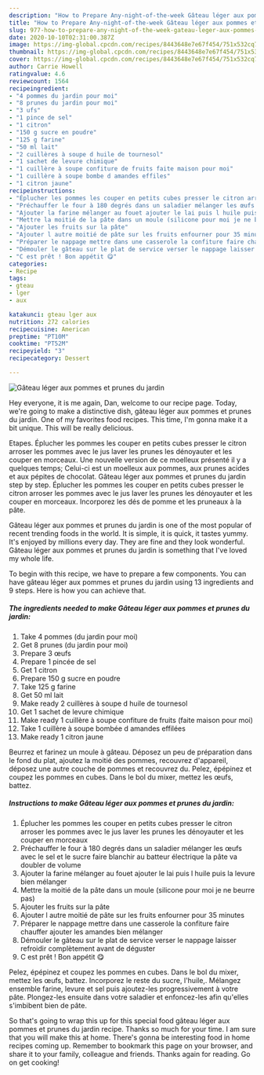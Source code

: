 ```yaml
---
description: "How to Prepare Any-night-of-the-week Gâteau léger aux pommes et prunes du jardin"
title: "How to Prepare Any-night-of-the-week Gâteau léger aux pommes et prunes du jardin"
slug: 977-how-to-prepare-any-night-of-the-week-gateau-leger-aux-pommes-et-prunes-du-jardin
date: 2020-10-10T02:31:00.387Z
image: https://img-global.cpcdn.com/recipes/8443648e7e67f454/751x532cq70/gateau-leger-aux-pommes-et-prunes-du-jardin-photo-principale-de-la-recette.jpg
thumbnail: https://img-global.cpcdn.com/recipes/8443648e7e67f454/751x532cq70/gateau-leger-aux-pommes-et-prunes-du-jardin-photo-principale-de-la-recette.jpg
cover: https://img-global.cpcdn.com/recipes/8443648e7e67f454/751x532cq70/gateau-leger-aux-pommes-et-prunes-du-jardin-photo-principale-de-la-recette.jpg
author: Carrie Howell
ratingvalue: 4.6
reviewcount: 1564
recipeingredient:
- "4 pommes du jardin pour moi"
- "8 prunes du jardin pour moi"
- "3 ufs"
- "1 pince de sel"
- "1 citron"
- "150 g sucre en poudre"
- "125 g farine"
- "50 ml lait"
- "2 cuillères à soupe d huile de tournesol"
- "1 sachet de levure chimique"
- "1 cuillère à soupe confiture de fruits faite maison pour moi"
- "1 cuillère à soupe bombe d amandes effiles"
- "1 citron jaune"
recipeinstructions:
- "Éplucher les pommes les couper en petits cubes presser le citron arroser les pommes avec le jus laver les prunes les dénoyauter et les couper en morceaux"
- "Préchauffer le four à 180 degrés dans un saladier mélanger les œufs avec le sel et le sucre faire blanchir au batteur électrique la pâte va doubler de volume"
- "Ajouter la farine mélanger au fouet ajouter le lai puis l huile puis la levure bien mélanger"
- "Mettre la moitié de la pâte dans un moule (silicone pour moi je ne beurre pas)"
- "Ajouter les fruits sur la pâte"
- "Ajouter l autre moitié de pâte sur les fruits enfourner pour 35 minutes"
- "Préparer le nappage mettre dans une casserole la confiture faire chauffer ajouter les amandes bien mélanger"
- "Démouler le gâteau sur le plat de service verser le nappage laisser refroidir complètement avant de déguster"
- "C est prêt ! Bon appétit 😋"
categories:
- Recipe
tags:
- gteau
- lger
- aux

katakunci: gteau lger aux 
nutrition: 272 calories
recipecuisine: American
preptime: "PT10M"
cooktime: "PT52M"
recipeyield: "3"
recipecategory: Dessert

---
```



![Gâteau léger aux pommes et prunes du jardin](https://img-global.cpcdn.com/recipes/8443648e7e67f454/751x532cq70/gateau-leger-aux-pommes-et-prunes-du-jardin-photo-principale-de-la-recette.jpg)

Hey everyone, it is me again, Dan, welcome to our recipe page. Today, we're going to make a distinctive dish, gâteau léger aux pommes et prunes du jardin. One of my favorites food recipes. This time, I'm gonna make it a bit unique. This will be really delicious.

Etapes. Éplucher les pommes les couper en petits cubes presser le citron arroser les pommes avec le jus laver les prunes les dénoyauter et les couper en morceaux. Une nouvelle version de ce moelleux présenté il y a quelques temps; Celui-ci est un moelleux aux pommes, aux prunes acides et aux pépites de chocolat. Gâteau léger aux pommes et prunes du jardin step by step. Éplucher les pommes les couper en petits cubes presser le citron arroser les pommes avec le jus laver les prunes les dénoyauter et les couper en morceaux. Incorporez les dés de pomme et les pruneaux à la pâte.

Gâteau léger aux pommes et prunes du jardin is one of the most popular of recent trending foods in the world. It is simple, it is quick, it tastes yummy. It's enjoyed by millions every day. They are fine and they look wonderful. Gâteau léger aux pommes et prunes du jardin is something that I've loved my whole life.


To begin with this recipe, we have to prepare a few components. You can have gâteau léger aux pommes et prunes du jardin using 13 ingredients and 9 steps. Here is how you can achieve that.

<!--inarticleads1-->

##### The ingredients needed to make Gâteau léger aux pommes et prunes du jardin:

1. Take 4 pommes (du jardin pour moi)
1. Get 8 prunes (du jardin pour moi)
1. Prepare 3 œufs
1. Prepare 1 pincée de sel
1. Get 1 citron
1. Prepare 150 g sucre en poudre
1. Take 125 g farine
1. Get 50 ml lait
1. Make ready 2 cuillères à soupe d huile de tournesol
1. Get 1 sachet de levure chimique
1. Make ready 1 cuillère à soupe confiture de fruits (faite maison pour moi)
1. Take 1 cuillère à soupe bombée d amandes effilées
1. Make ready 1 citron jaune


Beurrez et farinez un moule à gâteau. Déposez un peu de préparation dans le fond du plat, ajoutez la moitié des pommes, recouvrez d&#39;appareil, déposez une autre couche de pommes et recouvrez du. Pelez, épépinez et coupez les pommes en cubes. Dans le bol du mixer, mettez les œufs, battez. 

<!--inarticleads2-->

##### Instructions to make Gâteau léger aux pommes et prunes du jardin:

1. Éplucher les pommes les couper en petits cubes presser le citron arroser les pommes avec le jus laver les prunes les dénoyauter et les couper en morceaux
1. Préchauffer le four à 180 degrés dans un saladier mélanger les œufs avec le sel et le sucre faire blanchir au batteur électrique la pâte va doubler de volume
1. Ajouter la farine mélanger au fouet ajouter le lai puis l huile puis la levure bien mélanger
1. Mettre la moitié de la pâte dans un moule (silicone pour moi je ne beurre pas)
1. Ajouter les fruits sur la pâte
1. Ajouter l autre moitié de pâte sur les fruits enfourner pour 35 minutes
1. Préparer le nappage mettre dans une casserole la confiture faire chauffer ajouter les amandes bien mélanger
1. Démouler le gâteau sur le plat de service verser le nappage laisser refroidir complètement avant de déguster
1. C est prêt ! Bon appétit 😋


Pelez, épépinez et coupez les pommes en cubes. Dans le bol du mixer, mettez les œufs, battez. Incorporez le reste du sucre, l&#39;huile,. Mélangez ensemble farine, levure et sel puis ajoutez-les progressivement à votre pâte. Plongez-les ensuite dans votre saladier et enfoncez-les afin qu&#39;elles s&#39;imbibent bien de pâte. 

So that's going to wrap this up for this special food gâteau léger aux pommes et prunes du jardin recipe. Thanks so much for your time. I am sure that you will make this at home. There's gonna be interesting food in home recipes coming up. Remember to bookmark this page on your browser, and share it to your family, colleague and friends. Thanks again for reading. Go on get cooking!
